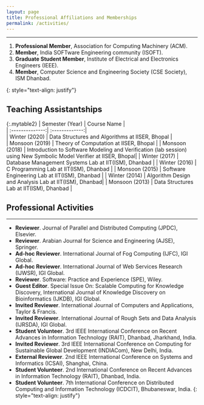 ```yaml
---
layout: page
title: Professional Affiliations and Memberships
permalink: /activities/
---
```

---

<ol>
<li><strong>Professional Member</strong>, Association for Computing Machinery (ACM). </li>
<li><strong>Member</strong>, India SOFTware Engineering community (ISOFT). </li>
<li><strong>Graduate Student Member</strong>, Institute of Electrical and Electronics Engineers (IEEE). </li>
<li><strong>Member</strong>, Computer Science and Engineering Society (CSE Society), ISM Dhanbad. </li>
</ol>{: style="text-align: justify"}

## Teaching Assistantships

{:.mytable2}
| Semester (Year) | Course Name    |                       
| :--------------:| :-------------:|   
| Winter (2020)    | Data Structures and Algorithms at IISER, Bhopal |  
| Monsoon (2019)   | Theory of Computation at IISER, Bhopal         | 
| Monsoon (2018)   | Introduction to Software Modeling and Verification (lab session) using New Symbolic Model Verifier at IISER, Bhopal|
| Winter (2017)    | Database Management Systems Lab at IIT(ISM), Dhanbad | 
| Winter (2016)    | C Programming Lab at IIT(ISM), Dhanbad               | 
| Monsoon (2015)   | Software Engineering Lab at IIT(ISM), Dhanbad      | 
| Winter (2014)    | Algorithm Design and Analysis Lab at IIT(ISM), Dhanbad| 
| Monsoon (2013)   | Data Structures Lab at IIT(ISM), Dhanbad              | 


## Professional Activities
---
- **Reviewer**. Journal of Parallel and Distributed Computing (JPDC), Elsevier.
- **Reviewer**. Arabian Journal for Science and Engineering (AJSE), Springer.
- **Ad-hoc Reviewer**. International Journal of Fog Computing (IJFC), IGI Global.
- **Ad-hoc Reviewer**. International Journal of Web Services Research (IJWSR), IGI Global.
- **Reviewer**. Software: Practice and Experience (SPE), Wiley.
- **Guest Editor**. Special Issue On: Scalable Computing for Knowledge Discovery, International Journal of Knowledge Discovery on Bioinformatics (IJKDB), IGI Global.
- **Invited Reviewer**. International Journal of Computers and Applications, Taylor & Francis.
- **Invited Reviewer**. International Journal of Rough Sets and Data Analysis (IJRSDA), IGI Global.
- **Student Volunteer**. 3rd IEEE International Conference on Recent Advances in Information Technology (RAIT), Dhanbad, Jharkhand, India.
- **Invited Reviewer**. 3rd IEEE International Conference on Computing for Sustainable Global Development (INDIACom), New Delhi, India.
- **External Reviewer**. 2nd IEEE International Conference on Systems and Informatics (ICSAI), Shanghai, China.
- **Student Volunteer**. 2nd International Conference on Recent Advances in Information Technology (RAIT), Dhanbad, India.
- **Student Volunteer**. 7th International Conference on Distributed Computing and Information Technology (ICDCIT), Bhubaneswar, India.
{: style="text-align: justify"}




